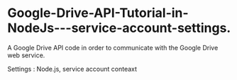 # Google-Drive-API-Tutorial-in-NodeJs---service-account-settings.
A  Google Drive API code in order to communicate with the Google Drive web service.  
  
Settings : Node.js, service account conteaxt
 
